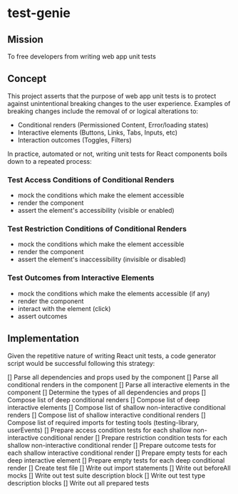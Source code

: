# test-genie

## Mission

To free developers from writing web app unit tests

## Concept

This project asserts that the purpose of web app unit tests is to protect against unintentional breaking changes to the user experience.
Examples of breaking changes include the removal of or logical alterations to:

- Conditional renders (Permissioned Content, Error/loading states)
- Interactive elements (Buttons, Links, Tabs, Inputs, etc)
- Interaction outcomes (Toggles, Filters)

In practice, automated or not, writing unit tests for React components boils down to a repeated process:

### Test Access Conditions of Conditional Renders

- mock the conditions which make the element accessible
- render the component
- assert the element's accessibility (visible or enabled)

### Test Restriction Conditions of Conditional Renders

- mock the conditions which make the element accessible
- render the component
- assert the element's inaccessibility (invisible or disabled)

### Test Outcomes from Interactive Elements

- mock the conditions which make the elements accessible (if any)
- render the component
- interact with the element (click)
- assert outcomes

## Implementation

Given the repetitive nature of writing React unit tests, a code generator script would be successful following this strategy:

[] Parse all dependencies and props used by the component
[] Parse all conditional renders in the component
[] Parse all interactive elements in the component
[] Determine the types of all dependencies and props
[] Compose list of deep conditional renders
[] Compose list of deep interactive elements
[] Compose list of shallow non-interactive conditional renders
[] Compose list of shallow interactive conditional renders
[] Compose list of required imports for testing tools (testing-library, userEvents)
[] Prepare access condition tests for each shallow non-interactive conditional render
[] Prepare restriction condition tests for each shallow non-interactive conditional render
[] Prepare outcome tests for each shallow interactive conditional render
[] Prepare empty tests for each deep interactive element
[] Prepare empty tests for each deep conditional render
[] Create test file
[] Write out import statements
[] Write out beforeAll mocks
[] Write out test suite description block
[] Write out test type description blocks
[] Write out all prepared tests
